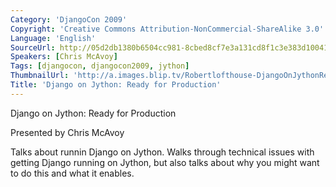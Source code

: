 ```yaml
---
Category: 'DjangoCon 2009'
Copyright: 'Creative Commons Attribution-NonCommercial-ShareAlike 3.0'
Language: 'English'
SourceUrl: http://05d2db1380b6504cc981-8cbed8cf7e3a131cd8f1c3e383d10041.r93.cf2.rackcdn.com/djangocon-2009/7_django-on-jython-ready-for-production.ogv
Speakers: [Chris McAvoy]
Tags: [djangocon, djangocon2009, jython]
ThumbnailUrl: 'http://a.images.blip.tv/Robertlofthouse-DjangoOnJythonReadyForProduction857.png'
Title: 'Django on Jython: Ready for Production'
---
```

Django on Jython: Ready for Production

  
Presented by Chris McAvoy

  
Talks about runnin Django on Jython. Walks through technical issues with
getting Django running on Jython, but also talks about why you might want to
do this and what it enables.


